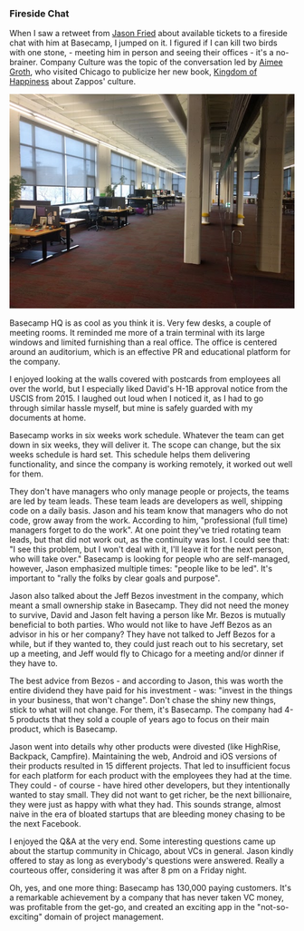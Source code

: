 ### Fireside Chat

When I saw a retweet from [Jason Fried](https://twitter.com/jasonfried) about available tickets to a fireside chat with him at Basecamp, I jumped on it. I figured if I can kill two birds with one stone, - meeting him in person and seeing their offices - it's a no-brainer. Company Culture was the topic of the conversation led by [Aimee Groth](https://twitter.com/AimeeGroth), who visited Chicago to publicize her new book, [Kingdom of Happiness](https://www.amazon.com/Kingdom-Happiness-Inside-Hsiehs-Zapponian/dp/1501129902) about Zappos' culture.

![Basecamp HQ](/resources/2017/04/basecamp.jpg)

Basecamp HQ is as cool as you think it is. Very few desks, a couple of meeting rooms. It reminded me more of a train terminal with its large windows and limited furnishing than a real office. The office is centered around an auditorium, which is an effective PR and educational platform for the company.

I enjoyed looking at the walls covered with postcards from employees all over the world, but I especially liked David's H-1B approval notice from the USCIS from 2015. I laughed out loud when I noticed it, as I had to go through similar hassle myself, but mine is safely guarded with my documents at home.

Basecamp works in six weeks work schedule. Whatever the team can get down in six weeks, they will deliver it. The scope can change, but the six weeks schedule is hard set. This schedule helps them delivering functionality, and since the company is working remotely, it worked out well for them.

They don't have managers who only manage people or projects, the teams are led by team leads. These team leads are developers as well, shipping code on a daily basis. Jason and his team know that managers who do not code, grow away from the work. According to him, "professional (full time) managers forget to do the work".
At one point they've tried rotating team leads, but that did not work out, as the continuity was lost. I could see that: "I see this problem, but I won't deal with it, I'll leave it for the next person, who will take over." Basecamp is looking for people who are self-managed, however, Jason emphasized multiple times: "people like to be led". It's important to "rally the folks by clear goals and purpose".

Jason also talked about the Jeff Bezos investment in the company, which meant a small ownership stake in Basecamp. They did not need the money to survive, David and Jason felt having a person like Mr. Bezos is mutually beneficial to both parties. Who would not like to have Jeff Bezos as an advisor in his or her company? They have not talked to Jeff Bezos for a while, but if they wanted to, they could just reach out to his secretary, set up a meeting, and Jeff would fly to Chicago for a meeting and/or dinner if they have to.

The best advice from Bezos - and according to Jason, this was worth the entire dividend they have paid for his investment - was: "invest in the things in your business, that won't change". Don't chase the shiny new things, stick to what will not change. For them, it's Basecamp. The company had 4-5 products that they sold a couple of years ago to focus on their main product, which is Basecamp.

Jason went into details why other products were divested (like HighRise, Backpack, Campfire). Maintaining the web, Android and iOS versions of their products resulted in 15 different projects. That led to insufficient focus for each platform for each product with the employees they had at the time. They could - of course - have hired other developers, but they intentionally wanted to stay small. They did not want to get richer, be the next billionaire, they were just as happy with what they had. This sounds strange, almost naive in the era of bloated startups that are bleeding money chasing to be the next Facebook.

I enjoyed the Q&A at the very end. Some interesting questions came up about the startup community in Chicago, about VCs in general. Jason kindly offered to stay as long as everybody's questions were answered. Really a courteous offer, considering it was after 8 pm on a Friday night.

Oh, yes, and one more thing: Basecamp has 130,000 paying customers. It's a remarkable achievement by a company that has never taken VC money, was profitable from the get-go, and created an exciting app in the "not-so-exciting" domain of project management.
